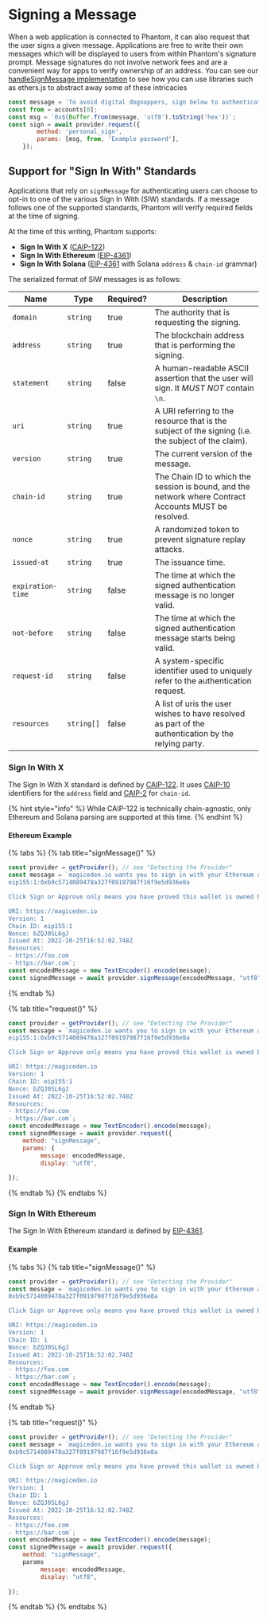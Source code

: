 # Signing a Message

When a web application is connected to Phantom, it can also request that the user signs a given message. Applications are free to write their own messages which will be displayed to users from within Phantom's signature prompt. Message signatures do not involve network fees and are a convenient way for apps to verify ownership of an address. You can see our[ handleSignMessage implementation](https://github.com/phantom-labs/eth\_sandbox/blob/main/src/App.tsx#L193-L211) to see how you can use libraries such as ethers.js to abstract away some of these intricacies&#x20;

```javascript
const message = 'To avoid digital dognappers, sign below to authenticate with CryptoCorgis.';
const from = accounts[0];
const msg = `0x${Buffer.from(message, 'utf8').toString('hex')}`;
const sign = await provider.request({
        method: 'personal_sign',
        params: [msg, from, 'Example password'],
    });
```

## Support for "Sign In With" Standards

Applications that rely on `signMessage` for authenticating users can choose to opt-in to one of the various Sign In With (SIW) standards. If a message follows one of the supported standards, Phantom will verify required fields at the time of signing.&#x20;

At the time of this writing, Phantom supports:

* **Sign In With X** ([CAIP-122](https://github.com/ChainAgnostic/CAIPs/blob/master/CAIPs/caip-122.md))
* **Sign In With Ethereum** ([EIP-4361](https://eips.ethereum.org/EIPS/eip-4361))
* **Sign In With Solana** ([EIP-4361](https://eips.ethereum.org/EIPS/eip-4361) with Solana `address` & `chain-id` grammar)

The serialized format of SIW messages is as follows:

<table><thead><tr><th>Name</th><th>Type</th><th data-type="checkbox">Required?</th><th>Description</th></tr></thead><tbody><tr><td><code>domain</code></td><td><code>string</code></td><td>true</td><td>The authority that is requesting the signing.</td></tr><tr><td><code>address</code></td><td><code>string</code></td><td>true</td><td>The blockchain address that is performing the signing.</td></tr><tr><td><code>statement</code></td><td><code>string</code></td><td>false</td><td>A human-readable ASCII assertion that the user will sign. It <em>MUST NOT</em> contain <code>\n</code>.</td></tr><tr><td><code>uri</code></td><td><code>string</code></td><td>true</td><td>A URI referring to the resource that is the subject of the signing (i.e. the subject of the claim).</td></tr><tr><td><code>version</code></td><td><code>string</code></td><td>true</td><td>The current version of the message.</td></tr><tr><td><code>chain-id</code></td><td><code>string</code></td><td>true</td><td>The Chain ID to which the session is bound, and the network where Contract Accounts MUST be resolved.</td></tr><tr><td><code>nonce</code></td><td><code>string</code></td><td>true</td><td>A randomized token to prevent signature replay attacks.</td></tr><tr><td><code>issued-at</code></td><td><code>string</code></td><td>true</td><td>The issuance time.</td></tr><tr><td><code>expiration-time</code></td><td><code>string</code></td><td>false</td><td>The time at which the signed authentication message is no longer valid.</td></tr><tr><td><code>not-before</code></td><td><code>string</code></td><td>false</td><td>The time at which the signed authentication message starts being valid.</td></tr><tr><td><code>request-id</code></td><td><code>string</code></td><td>false</td><td>A system-specific identifier used to uniquely refer to the authentication request.</td></tr><tr><td><code>resources</code></td><td><code>string[]</code></td><td>false</td><td>A list of uris the user wishes to have resolved as part of the authentication by the relying party.</td></tr></tbody></table>

### Sign In With X

The Sign In With X standard is defined by [CAIP-122](https://github.com/ChainAgnostic/CAIPs/blob/master/CAIPs/caip-122.md). It uses [CAIP-10](https://github.com/ChainAgnostic/CAIPs/blob/master/CAIPs/caip-10.md) identifiers for the `address` field and [CAIP-2](https://github.com/ChainAgnostic/CAIPs/blob/master/CAIPs/caip-2.md) for `chain-id`.

{% hint style="info" %}
While CAIP-122 is technically chain-agnostic, only Ethereum and Solana parsing are supported at this time.
{% endhint %}

#### Ethereum Example

{% tabs %}
{% tab title="signMessage()" %}
```javascript
const provider = getProvider(); // see "Detecting the Provider"
const message = `magiceden.io wants you to sign in with your Ethereum account:
eip155:1:0xb9c5714089478a327f09197987f16f9e5d936e8a

Click Sign or Approve only means you have proved this wallet is owned by you.

URI: https://magiceden.io
Version: 1
Chain ID: eip155:1
Nonce: bZQJ0SL6gJ
Issued At: 2022-10-25T16:52:02.748Z
Resources:
- https://foo.com
- https://bar.com`;
const encodedMessage = new TextEncoder().encode(message);
const signedMessage = await provider.signMessage(encodedMessage, "utf8");
```
{% endtab %}

{% tab title="request()" %}
```javascript
const provider = getProvider(); // see "Detecting the Provider"
const message = `magiceden.io wants you to sign in with your Ethereum account:
eip155:1:0xb9c5714089478a327f09197987f16f9e5d936e8a

Click Sign or Approve only means you have proved this wallet is owned by you.

URI: https://magiceden.io
Version: 1
Chain ID: eip155:1
Nonce: bZQJ0SL6gJ
Issued At: 2022-10-25T16:52:02.748Z
Resources:
- https://foo.com
- https://bar.com`;
const encodedMessage = new TextEncoder().encode(message);
const signedMessage = await provider.request({
    method: "signMessage",
    params: {
         message: encodedMessage,
         display: "utf8",
    
});
```
{% endtab %}
{% endtabs %}

### Sign In With Ethereum

The Sign In With Ethereum standard is defined by [EIP-4361](https://eips.ethereum.org/EIPS/eip-4361).

#### Example

{% tabs %}
{% tab title="signMessage()" %}
```javascript
const provider = getProvider(); // see "Detecting the Provider"
const message = `magiceden.io wants you to sign in with your Ethereum account:
0xb9c5714089478a327f09197987f16f9e5d936e8a

Click Sign or Approve only means you have proved this wallet is owned by you.

URI: https://magiceden.io
Version: 1
Chain ID: 1
Nonce: bZQJ0SL6gJ
Issued At: 2022-10-25T16:52:02.748Z
Resources:
- https://foo.com
- https://bar.com`;
const encodedMessage = new TextEncoder().encode(message);
const signedMessage = await provider.signMessage(encodedMessage, "utf8");
```
{% endtab %}

{% tab title="request()" %}
```javascript
const provider = getProvider(); // see "Detecting the Provider"
const message = `magiceden.io wants you to sign in with your Ethereum account:
0xb9c5714089478a327f09197987f16f9e5d936e8a

Click Sign or Approve only means you have proved this wallet is owned by you.

URI: https://magiceden.io
Version: 1
Chain ID: 1
Nonce: bZQJ0SL6gJ
Issued At: 2022-10-25T16:52:02.748Z
Resources:
- https://foo.com
- https://bar.com`;
const encodedMessage = new TextEncoder().encode(message);
const signedMessage = await provider.request({
    method: "signMessage",
    params
         message: encodedMessage,
         display: "utf8",
    
});
```
{% endtab %}
{% endtabs %}
